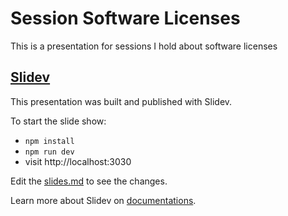 # Session Software Licenses
This is a presentation for sessions I hold about software licenses

## [Slidev](https://github.com/slidevjs/slidev)

This presentation was built and published with Slidev.

To start the slide show:

- `npm install`
- `npm run dev`
- visit http://localhost:3030

Edit the [slides.md](./slides.md) to see the changes.

Learn more about Slidev on [documentations](https://sli.dev/).
